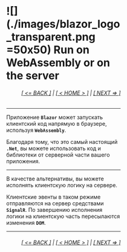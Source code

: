 <div style="width:60%; margin-left:20%;">

# ![](./images/blazor_logo_transparent.png =50x50) Run on WebAssembly or on the server

<div style="text-align:right;">

###### [[ <= BACK ]](00.md) | [[ < HOME > ]](00.md) | [[ NEXT => ]](02.md)

</div>

---

Приложение **`Blazor`** может запускать клиентский код напрямую в браузере, используя **`WebAssembly`**.

Благодаря тому, что это самый настоящий **`.Net`**, вы можете использовать код и библиотеки от серверной части вашего приложения.

---

В качестве альтернативы, вы можете исполнять клиентскую логику на сервере.

Клиентские эвенты в таком режиме отправляются на сервер средствами **`SignalR`**. По завершению исполнения логики на клиентскую часть пересылаются изменения **`DOM`**.

---

<div style="text-align:right;">

###### [[ <= BACK ]](00.md) | [[ < HOME > ]](00.md) | [[ NEXT => ]](02.md)

</div>

</div>
